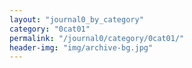 ```yaml
---
layout: "journal0_by_category"
category: "0cat01"
permalink: "/journal0/category/0cat01/"
header-img: "img/archive-bg.jpg"
---
```

